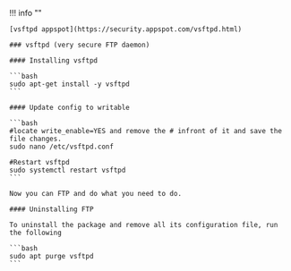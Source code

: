 !!! info ""

    [vsftpd appspot](https://security.appspot.com/vsftpd.html)

    ### vsftpd (very secure FTP daemon)

    #### Installing vsftpd

    ```bash
    sudo apt-get install -y vsftpd
    ```

    #### Update config to writable

    ```bash
    #locate write_enable=YES and remove the # infront of it and save the file changes.
    sudo nano /etc/vsftpd.conf

    #Restart vsftpd
    sudo systemctl restart vsftpd
    ```

    Now you can FTP and do what you need to do.

    #### Uninstalling FTP

    To uninstall the package and remove all its configuration file, run the following

    ```bash
    sudo apt purge vsftpd
    ```
